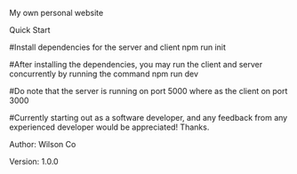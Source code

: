 My own personal website

Quick Start

#Install dependencies for the server and client
npm run init

#After installing the dependencies, you may run the client and server concurrently by running the command
npm run dev

#Do note that the server is running on port 5000 where as the client on port 3000

#Currently starting out as a software developer, and any feedback from any experienced developer would be appreciated! Thanks.


Author: Wilson Co

Version: 1.0.0
